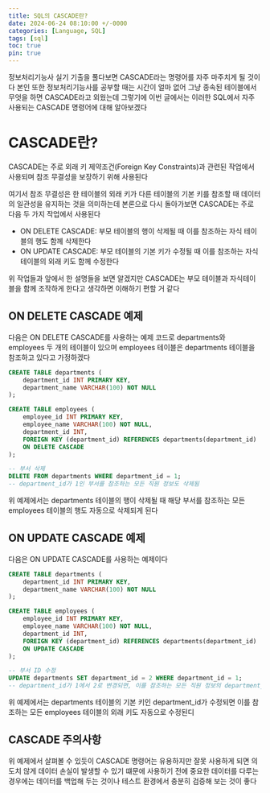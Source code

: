 ```yaml
---
title: SQL의 CASCADE란?
date: 2024-06-24 08:10:00 +/-0000
categories: [Language, SQL]
tags: [sql]
toc: true
pin: true
---
```


정보처리기능사 실기 기출을 풀다보면 CASCADE라는 명령어를 자주 마주치게 될 것이다 본인 또한 정보처리기능사를 공부할 때는 시간이 얼마 없어 그냥 종속된 테이블에서 무엇을 하면 CASCADE라고 외웠는데 그렇기에 이번 글에서는 이러한 SQL에서 자주 사용되는 CASCADE 명령어에 대해 알아보겠다

# CASCADE란?

CASCADE는 주로 외래 키 제약조건(Foreign Key Constraints)과 관련된 작업에서 사용되며 참조 무결성을 보장하기 위해 사용된다

여기서 참조 무결성은 한 테이블의 외래 키가 다른 테이블의 기본 키를 참조할 때 데이터의 일관성을 유지하는 것을 의미하는데 본론으로 다시 돌아가보면 CASCADE는 주로 다음 두 가지 작업에서 사용된다

* ON DELETE CASCADE: 부모 테이블의 행이 삭제될 때 이를 참조하는 자식 테이블의 행도 함께 삭제한다
* ON UPDATE CASCADE: 부모 테이블의 기본 키가 수정될 때 이를 참조하는 자식 테이블의 외래 키도 함께 수정한다

위 작업들과 앞에서 한 설명들을 보면 알겠지만 CASCADE는 부모 테이블과 자식테이블을 함께 조작하게 한다고 생각하면 이해하기 편할 거 같다

## ON DELETE CASCADE 예제

다음은 ON DELETE CASCADE를 사용하는 예제 코드로 departments와 employees 두 개의 테이블이 있으며 employees 테이블은 departments 테이블을 참조하고 있다고 가정하겠다

~~~sql
CREATE TABLE departments (
    department_id INT PRIMARY KEY,
    department_name VARCHAR(100) NOT NULL
);

CREATE TABLE employees (
    employee_id INT PRIMARY KEY,
    employee_name VARCHAR(100) NOT NULL,
    department_id INT,
    FOREIGN KEY (department_id) REFERENCES departments(department_id)
    ON DELETE CASCADE
);
~~~

~~~sql
-- 부서 삭제
DELETE FROM departments WHERE department_id = 1;
-- department_id가 1인 부서를 참조하는 모든 직원 정보도 삭제됨
~~~

위 예제에서는 departments 테이블의 행이 삭제될 때 해당 부서를 참조하는 모든 employees 테이블의 행도 자동으로 삭제되게 된다

## ON UPDATE CASCADE 예제

다음은 ON UPDATE CASCADE를 사용하는 예제이다

~~~sql
CREATE TABLE departments (
    department_id INT PRIMARY KEY,
    department_name VARCHAR(100) NOT NULL
);

CREATE TABLE employees (
    employee_id INT PRIMARY KEY,
    employee_name VARCHAR(100) NOT NULL,
    department_id INT,
    FOREIGN KEY (department_id) REFERENCES departments(department_id)
    ON UPDATE CASCADE
);
~~~

~~~sql
-- 부서 ID 수정
UPDATE departments SET department_id = 2 WHERE department_id = 1;
-- department_id가 1에서 2로 변경되면, 이를 참조하는 모든 직원 정보의 department_id도 2로 변경됩니다.
~~~

위 예제에서는 departments 테이블의 기본 키인 department_id가 수정되면 이를 참조하는 모든 employees 테이블의 외래 키도 자동으로 수정된디

## CASCADE 주의사항

위 예제에서 살펴볼 수 있듯이 CASCADE 명령어는 유용하지만 잘못 사용하게 되면 의도치 않게 데이터 손실이 발생할 수 있기 떄문에 사용하기 전에 중요한 데이터를 다루는 경우에는 데이터를 백업해 두는 것이나 테스트 환경에서 충분히 검증해 보는 것이 좋다
